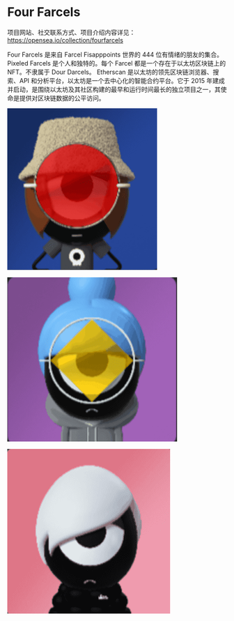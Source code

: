 # Four Farcels

项目网站、社交联系方式、项目介绍内容详见：https://opensea.io/collection/fourfarcels

Four Farcels 是来自 Farcel Fisapppoints 世界的 444 位有情绪的朋友的集合。Pixeled Farcels 是个人和独特的。每个 Farcel 都是一个存在于以太坊区块链上的 NFT。不隶属于 Dour Darcels。  Etherscan 是以太坊的领先区块链浏览器、搜索、API 和分析平台，以太坊是一个去中心化的智能合约平台。它于 2015 年建成并启动，是围绕以太坊及其社区构建的最早和运行时间最长的独立项目之一，其使命是提供对区块链数据的公平访问。

![nft](01.png)

![nft](02.png)

![nft](03.png)

